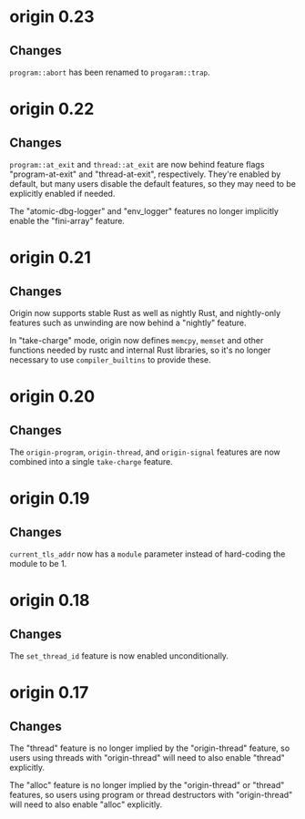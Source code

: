# origin 0.23

## Changes

`program::abort` has been renamed to `progaram::trap`.

# origin 0.22

## Changes

`program::at_exit` and `thread::at_exit` are now behind feature flags
"program-at-exit" and "thread-at-exit", respectively. They're enabled by
default, but many users disable the default features, so they may need to be
explicitly enabled if needed.

The "atomic-dbg-logger" and "env_logger" features no longer implicitly enable
the "fini-array" feature.

# origin 0.21

## Changes

Origin now supports stable Rust as well as nightly Rust, and nightly-only
features such as unwinding are now behind a "nightly" feature.

In "take-charge" mode, origin now defines `memcpy`, `memset` and other
functions needed by rustc and internal Rust libraries, so it's no longer
necessary to use `compiler_builtins` to provide these.

# origin 0.20

## Changes

The `origin-program`, `origin-thread`, and `origin-signal` features are now
combined into a single `take-charge` feature.

# origin 0.19

## Changes

`current_tls_addr` now has a `module` parameter instead of hard-coding the
module to be 1.

# origin 0.18

## Changes

The `set_thread_id` feature is now enabled unconditionally.

# origin 0.17

## Changes

The "thread" feature is no longer implied by the "origin-thread" feature, so
users using threads with "origin-thread" will need to also enable "thread"
explicitly.

The "alloc" feature is no longer implied by the "origin-thread" or "thread"
features, so users using program or thread destructors with "origin-thread"
will need to also enable "alloc" explicitly.
